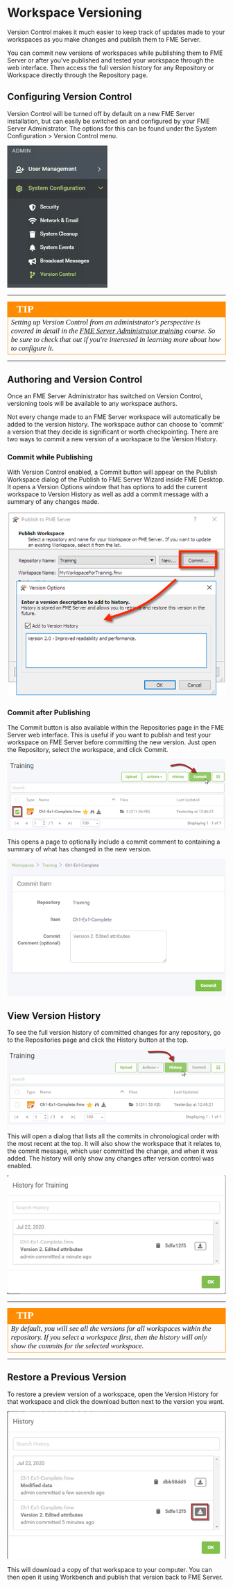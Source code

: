 # Workspace Versioning #

Version Control makes it much easier to keep track of updates made to your workspaces as you make changes and publish them to FME Server.

You can commit new versions of workspaces while publishing them to FME Server or after you've published and tested your workspace through the web interface. Then access the full version history for any Repository or Workspace directly through the Repository page.

## Configuring Version Control ##

Version Control will be turned off by default on a new FME Server installation, but can easily be switched on and configured by your FME Server Administrator. The options for this can be found under the System Configuration > Version Control menu.

![](./Images/Img1.800.VersionControlMenu.png)

---

<!--Tip Section-->

<table style="border-spacing: 0px">
<tr>
<td style="vertical-align:middle;background-color:darkorange;border: 2px solid darkorange">
<i class="fa fa-info-circle fa-lg fa-pull-left fa-fw" style="color:white;padding-right: 12px;vertical-align:text-top"></i>
<span style="color:white;font-size:x-large;font-weight: bold;font-family:serif">TIP</span>
</td>
</tr>

<tr>
<td style="border: 1px solid darkorange">
<span style="font-family:serif; font-style:italic; font-size:larger">
Setting up Version Control from an administrator's perspective is covered in detail in the <a href="https://www.safe.com/training/recorded/">FME Server Administrator training</a> course. So be sure to check that out if you're interested in learning more about how to configure it.
</span>
</td>
</tr>
</table>

---

## Authoring and Version Control ##

Once an FME Server Administrator has switched on Version Control, versioning tools will be available to any workspace authors.

Not every change made to an FME Server workspace will automatically be added to the version history. The workspace author can choose to 'commit' a version that they decide is significant or worth checkpointing. There are two ways to commit a new version of a workspace to the Version History.

### Commit while Publishing ###

With Version Control enabled, a Commit button will appear on the Publish Workspace dialog of the Publish to FME Server Wizard inside FME Desktop. It opens a Version Options window that has options to add the current workspace to Version History as well as add a commit message with a summary of any changes made.

![](./Images/Img1.047.CommitPublishWizard.png)

### Commit after Publishing ###

The Commit button is also available within the Repositories page in the FME Server web interface. This is useful if you want to publish and test your workspace on FME Server before committing the new version. Just open the Repository, select the workspace, and click Commit.

![](./Images/Img1.048.CommitRepositories.png)

This opens a page to optionally include a commit comment to containing a summary of what has changed in the new version.

![](./Images/Img1.049.CommitItem.png)

## View Version History ##

To see the full version history of committed changes for any repository, go to the Repositories page and click the History button at the top.

![](./Images/Img1.050.RepositoryHistory.png)

This will open a dialog that lists all the commits in chronological order with the most recent at the top. It will also show the workspace that it relates to, the commit message, which user committed the change, and when it was added. The history will only show any changes after version control was enabled. 

![](./Images/Img1.051.HistoryDialog.png)

---

<!--Tip Section-->

<table style="border-spacing: 0px">
<tr>
<td style="vertical-align:middle;background-color:darkorange;border: 2px solid darkorange">
<i class="fa fa-info-circle fa-lg fa-pull-left fa-fw" style="color:white;padding-right: 12px;vertical-align:text-top"></i>
<span style="color:white;font-size:x-large;font-weight: bold;font-family:serif">TIP</span>
</td>
</tr>

<tr>
<td style="border: 1px solid darkorange">
<span style="font-family:serif; font-style:italic; font-size:larger">
By default, you will see all the versions for all workspaces within the repository. If you select a workspace first, then the history will only show the commits for the selected workspace.
</span>
</td>
</tr>
</table>

---

## Restore a Previous Version ##

To restore a preview version of a workspace, open the Version History for that workspace and click the download button next to the version you want.

![](./Images/Img1.052.DownloadVersion.png)

This will download a copy of that workspace to your computer. You can then open it using Workbench and publish that version back to FME Server.
